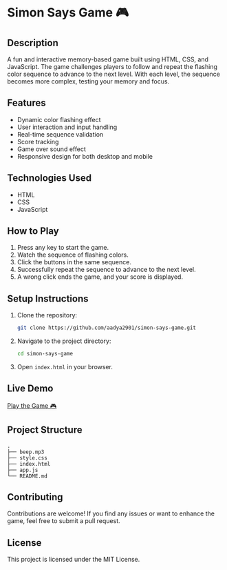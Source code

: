# Simon Says Game 🎮

## Description
A fun and interactive memory-based game built using HTML, CSS, and JavaScript. The game challenges players to follow and repeat the flashing color sequence to advance to the next level. With each level, the sequence becomes more complex, testing your memory and focus.

## Features
- Dynamic color flashing effect
- User interaction and input handling
- Real-time sequence validation
- Score tracking
- Game over sound effect
- Responsive design for both desktop and mobile

## Technologies Used
- HTML
- CSS
- JavaScript

## How to Play
1. Press any key to start the game.
2. Watch the sequence of flashing colors.
3. Click the buttons in the same sequence.
4. Successfully repeat the sequence to advance to the next level.
5. A wrong click ends the game, and your score is displayed.

## Setup Instructions
1. Clone the repository:
   ```bash
   git clone https://github.com/aadya2901/simon-says-game.git
   ```
2. Navigate to the project directory:
   ```bash
   cd simon-says-game
   ```
3. Open `index.html` in your browser.

## Live Demo
[Play the Game 🎮](https://aadya2901.github.io/simon-says-game)

## Project Structure
```
.
├── beep.mp3
├── style.css
├── index.html
├── app.js
└── README.md
```

## Contributing
Contributions are welcome! If you find any issues or want to enhance the game, feel free to submit a pull request.

## License
This project is licensed under the MIT License.
